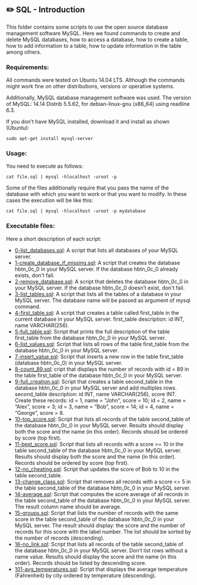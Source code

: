## :pencil2:  SQL - Introduction

This folder contains some scripts to use the open source database management software MySQL. Here we found commands to create and delete MySQL databases, how to access a database, how to create a table, how to add information to a table, how to update information in the table among others.

### Requirements:
All commands were tested on Ubuntu 14.04 LTS. Although the commands might work fine on other distributions, versions or operative systems.

Additionally, MySQL database management software was used. The version of MySQL: 14.14 Distrib 5.5.62, for debian-linux-gnu (x86_64) using readline 6.3.

If you don't have MySQL installed, download it and install as shown (Ubuntu):

    sudo apt-get install mysql-server

### Usage:
You need to execute as follows:

    cat file.sql | mysql -hlocalhost -uroot -p

Some of the files additionally require that you pass the name of the database with which you want to work or that you want to modify. In these cases the execution will be like this:

    cat file.sql | mysql -hlocalhost -uroot -p mydatabase

### Executable files:

Here a short description of each script:

+ [0-list_databases.sql](https://github.com/dmhenaopa/holbertonschool-higher_level_programming/blob/master/0x0D-SQL_introduction/0-list_databases.sql): A script that lists all databases of your MySQL server.
+ [1-create_database_if_missing.sql](https://github.com/dmhenaopa/holbertonschool-higher_level_programming/blob/master/0x0D-SQL_introduction/1-create_database_if_missing.sql): A script that creates the database hbtn_0c_0 in your MySQL server. If the database hbtn_0c_0 already exists, don't fail.
+ [2-remove_database.sql](https://github.com/dmhenaopa/holbertonschool-higher_level_programming/blob/master/0x0D-SQL_introduction/2-remove_database.sql): A script that deletes the database hbtn_0c_0 in your MySQL server. If the database hbtn_0c_0 doesn’t exist, don't fail.
+ [3-list_tables.sql](https://github.com/dmhenaopa/holbertonschool-higher_level_programming/blob/master/0x0D-SQL_introduction/3-list_tables.sql): A script that lists all the tables of a database in your MySQL server. The database name will be passed as argument of mysql command.
+ [4-first_table.sql](https://github.com/dmhenaopa/holbertonschool-higher_level_programming/blob/master/0x0D-SQL_introduction/4-first_table.sql): A script that creates a table called first_table in the current database in your MySQL server. first_table description: id INT, name VARCHAR(256).
+ [5-full_table.sql](https://github.com/dmhenaopa/holbertonschool-higher_level_programming/blob/master/0x0D-SQL_introduction/5-full_table.sql): Script that prints the full description of the table first_table from the database hbtn_0c_0 in your MySQL server.
+ [6-list_values.sql](https://github.com/dmhenaopa/holbertonschool-higher_level_programming/blob/master/0x0D-SQL_introduction/6-list_values.sql): Script that lists all rows of the table first_table from the database hbtn_0c_0 in your MySQL server.
+ [7-insert_value.sql](https://github.com/dmhenaopa/holbertonschool-higher_level_programming/blob/master/0x0D-SQL_introduction/7-insert_value.sql): Script that inserts a new row in the table first_table (database hbtn_0c_0) in your MySQL server.
+ [8-count_89.sql](https://github.com/dmhenaopa/holbertonschool-higher_level_programming/blob/master/0x0D-SQL_introduction/8-count_89.sql): cript that displays the number of records with id = 89 in the table first_table of the database hbtn_0c_0 in your MySQL server.
+ [9-full_creation.sql](https://github.com/dmhenaopa/holbertonschool-higher_level_programming/blob/master/0x0D-SQL_introduction/9-full_creation.sql): Script that creates a table second_table in the database hbtn_0c_0 in your MySQL server and add multiples rows. second_table description:
id INT, name VARCHAR(256), score INT. Create these records: id = 1, name = “John”, score = 10; id = 2, name = “Alex”, score = 3; id = 3, name = “Bob”, score = 14; id = 4, name = “George”, score = 8.
+ [10-top_score.sql](https://github.com/dmhenaopa/holbertonschool-higher_level_programming/blob/master/0x0D-SQL_introduction/10-top_score.sql): Script that lists all records of the table second_table of the database hbtn_0c_0 in your MySQL server. Results should display both the score and the name (in this order). Records should be ordered by score (top first).
+ [11-best_score.sql](https://github.com/dmhenaopa/holbertonschool-higher_level_programming/blob/master/0x0D-SQL_introduction/11-best_score.sql): Script that lists all records with a score >= 10 in the table second_table of the database hbtn_0c_0 in your MySQL server. Results should display both the score and the name (in this order). Records should be ordered by score (top first).
+ [12-no_cheating.sql](https://github.com/dmhenaopa/holbertonschool-higher_level_programming/blob/master/0x0D-SQL_introduction/12-no_cheating.sql): Script that updates the score of Bob to 10 in the table second_table.
+ [13-change_class.sql](https://github.com/dmhenaopa/holbertonschool-higher_level_programming/blob/master/0x0D-SQL_introduction/13-change_class.sql): Script that removes all records with a score <= 5 in the table second_table of the database hbtn_0c_0 in your MySQL server.
+ [14-average.sql](https://github.com/dmhenaopa/holbertonschool-higher_level_programming/blob/master/0x0D-SQL_introduction/14-average.sql): Script that computes the score average of all records in the table second_table of the database hbtn_0c_0 in your MySQL server. The result column name should be average.
+ [15-groups.sql](https://github.com/dmhenaopa/holbertonschool-higher_level_programming/blob/master/0x0D-SQL_introduction/15-groups.sql): Script that lists the number of records with the same score in the table second_table of the database hbtn_0c_0 in your MySQL server. The result should display: the score and the number of records for this score with the label number. The list should be sorted by the number of records (descending).
+ [16-no_link.sql](https://github.com/dmhenaopa/holbertonschool-higher_level_programming/blob/master/0x0D-SQL_introduction/16-no_link.sql): Script that lists all records of the table second_table of the database hbtn_0c_0 in your MySQL server. Don’t list rows without a name value. Results should display the score and the name (in this order). Records should be listed by descending score.
+ [101-avg_temperatures.sql](https://github.com/dmhenaopa/holbertonschool-higher_level_programming/blob/master/0x0D-SQL_introduction/101-avg_temperatures.sql): Script that displays the average temperature (Fahrenheit) by city ordered by temperature (descending).
<!--stackedit_data:
eyJoaXN0b3J5IjpbLTE5MTMwMDk3ODFdfQ==
-->
